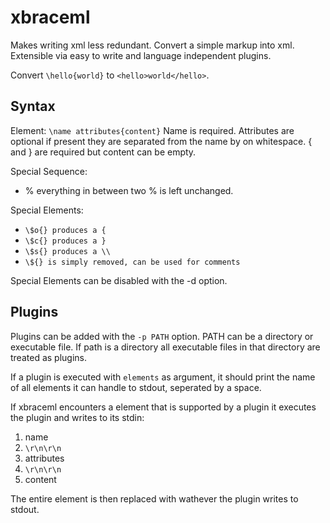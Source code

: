 # xbraceml
Makes writing xml less redundant. 
Convert a simple markup into xml. 
Extensible via easy to write and language independent plugins.

Convert `\hello{world}` to `<hello>world</hello>`. 

## Syntax

Element: `\name attributes{content}`
    Name is required. Attributes are optional if present they are separated 
    from the name by on whitespace.
    { and } are required but content can be empty.

Special Sequence:

- \% everything in between two \% is left unchanged.

Special Elements:

- `\$o{} produces a {`
- `\$c{} produces a }`
- `\$s{} produces a \\`
- `\${} is simply removed, can be used for comments`

Special Elements can be disabled with the -d option.

## Plugins

Plugins can be added with the `-p PATH` option. PATH can be a directory or
executable file. If path is a directory all executable files in that directory
are treated as plugins. 

If a plugin is executed with `elements` as argument, it should print the 
name of all elements it can handle to stdout, seperated by a space.

If xbraceml encounters a element that is supported by a plugin
it executes the plugin and writes to its stdin: 

1. name
2. `\r\n\r\n`
3. attributes 
4. `\r\n\r\n`
5. content

The entire element is then replaced with wathever the plugin writes to stdout.



